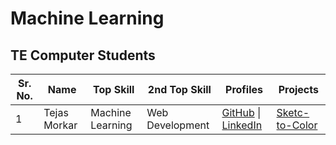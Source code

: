 # Machine Learning 

## TE Computer Students

| Sr. No. | Name | Top Skill | 2nd Top Skill | Profiles | Projects |
| --- | ---| --- | --- | --- | --- |
| 1 | Tejas Morkar | Machine Learning | Web Development | [GitHub](https://github.com/tejasmorkar) \| [LinkedIn](https://linkedin.com/in/tejasmorkar) | [Sketc-to-Color](https://tejasmorkar.tech/sketch-to-color) |
